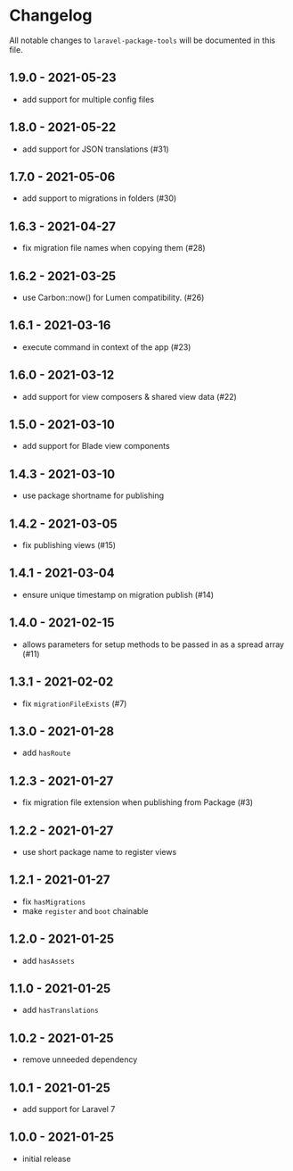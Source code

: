 # Changelog

All notable changes to `laravel-package-tools` will be documented in this file.

## 1.9.0 - 2021-05-23

- add support for multiple config files

## 1.8.0 - 2021-05-22

- add support for JSON translations (#31)

## 1.7.0 - 2021-05-06

- add support to migrations in folders (#30)

## 1.6.3 - 2021-04-27

- fix migration file names when copying them (#28)

## 1.6.2 - 2021-03-25

- use Carbon::now() for Lumen compatibility. (#26)

## 1.6.1 - 2021-03-16

- execute command in context of the app (#23)

## 1.6.0 - 2021-03-12

- add support for view composers & shared view data (#22)

## 1.5.0 - 2021-03-10

- add support for Blade view components

## 1.4.3 - 2021-03-10

- use package shortname for publishing

## 1.4.2 - 2021-03-05

- fix publishing views (#15)

## 1.4.1 - 2021-03-04

- ensure unique timestamp on migration publish (#14)

## 1.4.0 - 2021-02-15

- allows parameters for setup methods to be passed in as a spread array (#11)

## 1.3.1 - 2021-02-02

- fix `migrationFileExists` (#7)

## 1.3.0 - 2021-01-28

- add `hasRoute`

## 1.2.3 - 2021-01-27

- fix migration file extension when publishing from Package (#3)

## 1.2.2 - 2021-01-27

- use short package name to register views

## 1.2.1 - 2021-01-27

- fix `hasMigrations`
- make `register` and `boot` chainable

## 1.2.0 - 2021-01-25

- add `hasAssets`

## 1.1.0 - 2021-01-25

- add `hasTranslations`

## 1.0.2 - 2021-01-25

- remove unneeded dependency

## 1.0.1 - 2021-01-25

- add support for Laravel 7

## 1.0.0 - 2021-01-25

- initial release
